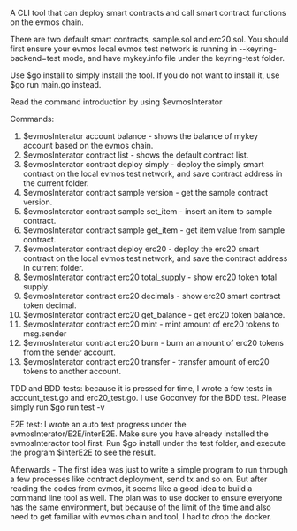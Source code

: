 A CLI tool that can deploy smart contracts and call smart contract functions on the evmos chain.

There are two default smart contracts, sample.sol and erc20.sol.  You should first ensure your evmos local evmos test network is running in --keyring-backend=test mode, and have mykey.info file under the keyring-test folder.

Use $go install to simply install the tool. If you do not want to install it, use $go run main.go instead.

Read the command introduction by using $evmosInterator

Commands:
1. $evmosInterator account balance - shows the balance of mykey account based on the evmos chain.
2. $evmosInterator contract list - shows the default contract list.
3. $evmosInterator contract deploy simply - deploy the simply smart contract on the local evmos test network, and save contract address in the current folder.
4. $evmosInterator contract sample version - get the sample contract version.
5. $evmosInterator contract sample set_item - insert an item to sample contract.
6. $evmosInterator contract sample get_item - get item value from sample contract.
7. $evmosInterator contract deploy erc20 - deploy the erc20 smart contract on the local evmos test network, and save the contract address in current folder.
8. $evmosInterator contract erc20 total_supply - show erc20 token total supply.
9. $evmosInterator contract erc20 decimals - show erc20 smart contract token decimal.
10. $evmosInterator contract erc20 get_balance - get erc20 token balance.
11. $evmosInterator contract erc20 mint - mint amount of erc20 tokens to msg.sender
12. $evmosInterator contract erc20 burn - burn an amount of erc20 tokens from the sender account.
13. $evmosInterator contract erc20 transfer - transfer amount of erc20 tokens to another account.

TDD and BDD tests: because it is pressed for time, I wrote a few tests in account_test.go and erc20_test.go. I use Goconvey for the BDD test. Please simply run $go run test -v

E2E test: I wrote an auto test progress under the evmosInterator/E2E/interE2E. Make sure you have already installed the evmosInteractor tool first. Run $go install under the test folder, and execute the program $interE2E to see the result.

Afterwards - The first idea was just to write a simple program to run through a few processes like contract deployment, send tx and so on. But after reading the codes from evmos, it seems like a good idea to build a command line tool as well. The plan was to use docker to ensure everyone has the same environment, but because of the limit of the time and also need to get familiar with evmos chain and tool, I had to drop the docker.
